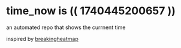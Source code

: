 # time_now is (( 1740445200657 ))

an automated repo that shows the currnent time

inspired by [breakingheatmap](https://github.com/breakingheatmap/breakingheatmap)